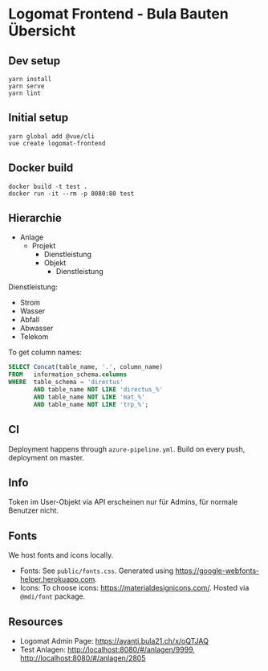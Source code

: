 # Logomat Frontend - Bula Bauten Übersicht

## Dev setup

    yarn install
    yarn serve
    yarn lint

## Initial setup

    yarn global add @vue/cli
    vue create logomat-frontend

## Docker build

    docker build -t test .
    docker run -it --rm -p 8080:80 test

## Hierarchie

* Anlage
  * Projekt
    * Dienstleistung
    * Objekt
      * Dienstleistung

Dienstleistung:
* Strom
* Wasser
* Abfall
* Abwasser
* Telekom

To get column names:

```sql
SELECT Concat(table_name, '.', column_name)
FROM   information_schema.columns
WHERE  table_schema = 'directus'
       AND table_name NOT LIKE 'directus_%'
       AND table_name NOT LIKE 'mat_%'
       AND table_name NOT LIKE 'trp_%';
```

## CI

Deployment happens through `azure-pipeline.yml`.
Build on every push, deployment on master.

## Info

Token im User-Objekt via API erscheinen nur für Admins, für normale Benutzer nicht.

## Fonts

We host fonts and icons locally.

* Fonts: See `public/fonts.css`. Generated using <https://google-webfonts-helper.herokuapp.com>.
* Icons: To choose icons: <https://materialdesignicons.com/>. Hosted via `@mdi/font` package.

## Resources

* Logomat Admin Page: <https://avanti.bula21.ch/x/oQTJAQ>
* Test Anlagen: <http://localhost:8080/#/anlagen/9999>, <http://localhost:8080/#/anlagen/2805> 
